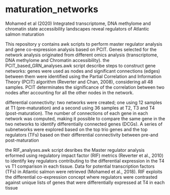# maturation_networks

Mohamed et al (2020) Integrated transcriptome, DNA methylome and chromatin state accessibility landscapes reveal regulators of Atlantic salmon maturation

This repository y contains awk scripts to perform master regulator analysis and gene co-expression analysis based on PCIT. Genes selected for the network analysis originated from different omics analysis (transcriptome, DNA methylome and Chromatin accessibility). 
the PCIT_based_GRN_analyses.awk script describe steps to construct gene networks:
genes were used as nodes and significant connections (edges) between them were identified using the Partial Correlation and Information Theory (PCIT) algorithm (Reverter and Chan, 2008), considering all 48 samples. PCIT determinates the significance of the correlation between two nodes after accounting for all the other nodes in the network. 

differential connectivity:
two networks were created; one using 12 samples at T1 (pre-maturation) and a second using 36 samples at T2, T3 and T4 (post-maturation). The number of connections of each gene in each network was computed, making it possible to compare the same gene in the two networks to identify differentially connected genes (DCGs). A series of subnetworks were explored based on the top trio genes and the top regulators (TFs) based on their differential connectivity between pre-and post-maturation

the RIF_analyses.awk script desribes the Master regulator analysis erformed using regulatory impact factor (RIF) metrics (Reverter et al., 2010) to identify key regulators contributing to the differential expression in the T4 vs T1 comparison in each tissue. Data for potential transcription factors (TFs) in Atlantic salmon were retrieved (Mohamed et al., 2018). RIF exploits the differential co-expression concept where regulators were contrasted against unique lists of genes that were differentially expressed at T4 in each tissue
